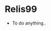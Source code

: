 # Relis99
- To do anything..

<!---
relis99kr/relis99kr is a ✨ special ✨ repository because its `README.md` (this file) appears on your GitHub profile.
You can click the Preview link to take a look at your changes.
--->
